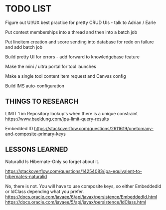 
TODO LIST
=========

Figure out UI/UX best practice for pretty CRUD UIs - talk to Adrian / Earle

Put context memberships into a thread and then into a batch job

Put lineitem creation and score sending into database for redo on failure and add batch job

Build pretty UI for errors - add forward to knowledgebase feature

Make the mini / ultra portal for tool launches

Make a single tool content item request and Canvas config

Build IMS auto-configuration

THINGS TO RESEARCH
------------------

LIMIT 1 im Repository lookup's when there is a unique constraint
https://www.baeldung.com/jpa-limit-query-results

Embedded ID
https://stackoverflow.com/questions/2611619/onetomany-and-composite-primary-keys


LESSONS LEARNED
---------------

NaturalId Is Hibernate-Only so forget about it.

https://stackoverflow.com/questions/14254083/jpa-equivalent-to-hibernates-naturalid

No, there is not. You will have to use composite keys, so either EmbeddedId or IdClass depending what you prefer.
https://docs.oracle.com/javaee/6/api/javax/persistence/EmbeddedId.html
https://docs.oracle.com/javaee/5/api/javax/persistence/IdClass.html




